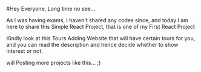 #Hey Everyone, Long time no see...

As I was having exams, I haven't shared any codes since,
and today I am here to share this Simple React Project, that is one of my First React Project 

Kindly look at this Tours Adding Website that will have certain tours for you, and you can read the description and hence decide whether to show interest or not.

will Posting more projects like this...  ;)
